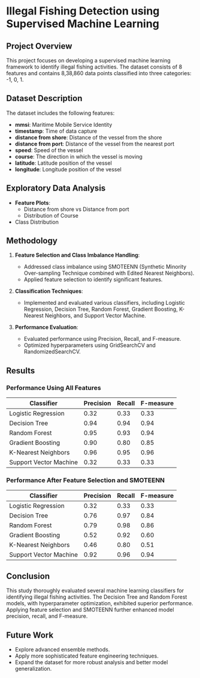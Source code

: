 # Illegal Fishing Detection using Supervised Machine Learning

## Project Overview
This project focuses on developing a supervised machine learning framework to identify illegal fishing activities. The dataset consists of 8 features and contains 8,38,860 data points classified into three categories: -1, 0, 1.

## Dataset Description
The dataset includes the following features:
- **mmsi**: Maritime Mobile Service Identity
- **timestamp**: Time of data capture
- **distance from shore**: Distance of the vessel from the shore
- **distance from port**: Distance of the vessel from the nearest port
- **speed**: Speed of the vessel
- **course**: The direction in which the vessel is moving
- **latitude**: Latitude position of the vessel
- **longitude**: Longitude position of the vessel

## Exploratory Data Analysis
- **Feature Plots**:
  - Distance from shore vs Distance from port
  - Distribution of Course
- Class Distribution

## Methodology
1. **Feature Selection and Class Imbalance Handling**:
   - Addressed class imbalance using SMOTEENN (Synthetic Minority Over-sampling Technique combined with Edited Nearest Neighbors).
   - Applied feature selection to identify significant features.

2. **Classification Techniques**:
   - Implemented and evaluated various classifiers, including Logistic Regression, Decision Tree, Random Forest, Gradient Boosting, K-Nearest Neighbors, and Support Vector Machine.

3. **Performance Evaluation**:
   - Evaluated performance using Precision, Recall, and F-measure.
   - Optimized hyperparameters using GridSearchCV and RandomizedSearchCV.

## Results
### Performance Using All Features
| Classifier               | Precision | Recall | F-measure |
|--------------------------|-----------|--------|-----------|
| Logistic Regression       | 0.32      | 0.33   | 0.33      |
| Decision Tree             | 0.94      | 0.94   | 0.94      |
| Random Forest             | 0.95      | 0.93   | 0.94      |
| Gradient Boosting         | 0.90      | 0.80   | 0.85      |
| K-Nearest Neighbors       | 0.96      | 0.95   | 0.96      |
| Support Vector Machine    | 0.32      | 0.33   | 0.33      |

### Performance After Feature Selection and SMOTEENN
| Classifier               | Precision | Recall | F-measure |
|--------------------------|-----------|--------|-----------|
| Logistic Regression       | 0.32      | 0.33   | 0.33      |
| Decision Tree             | 0.76      | 0.97   | 0.84      |
| Random Forest             | 0.79      | 0.98   | 0.86      |
| Gradient Boosting         | 0.52      | 0.92   | 0.60      |
| K-Nearest Neighbors       | 0.46      | 0.80   | 0.51      |
| Support Vector Machine    | 0.92      | 0.96   | 0.94      |

## Conclusion
This study thoroughly evaluated several machine learning classifiers for identifying illegal fishing activities. The Decision Tree and Random Forest models, with hyperparameter optimization, exhibited superior performance. Applying feature selection and SMOTEENN further enhanced model precision, recall, and F-measure.

## Future Work
- Explore advanced ensemble methods.
- Apply more sophisticated feature engineering techniques.
- Expand the dataset for more robust analysis and better model generalization.
